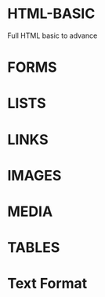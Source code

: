 # HTML-BASIC
Full HTML basic to advance

# FORMS
# LISTS
# LINKS
# IMAGES
# MEDIA
# TABLES
# Text Format
